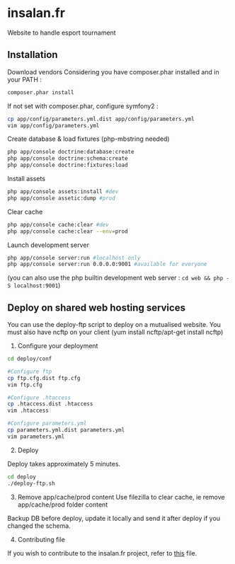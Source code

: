 insalan.fr
==========

Website to handle esport tournament

Installation
------------

Download vendors
Considering you have composer.phar installed and in your PATH :

```bash
composer.phar install
```

If not set with composer.phar, configure symfony2 : 

```bash
cp app/config/parameters.yml.dist app/config/parameters.yml
vim app/config/parameters.yml
```

Create database & load fixtures (php-mbstring needed)

```bash
php app/console doctrine:database:create
php app/console doctrine:schema:create
php app/console doctrine:fixtures:load
```

Install assets

```bash
php app/console assets:install #dev
php app/console assetic:dump #prod
```

Clear cache

```bash
php app/console cache:clear #dev
php app/console cache:clear --env=prod
```

Launch development server

```bash
php app/console server:run #localhost only
php app/console server:run 0.0.0.0:9001 #available for everyone 
```
(you can also use the php builtin development web server : `cd web && php -S localhost:9001`)

Deploy on shared web hosting services
-------------------------------------

You can use the deploy-ftp script to deploy on a mutualised website.
You must also have ncftp on your client (yum install ncftp/apt-get install ncftp)

1) Configure your deployment

```bash
cd deploy/conf

#Configure ftp
cp ftp.cfg.dist ftp.cfg
vim ftp.cfg

#Configure .htaccess
cp .htaccess.dist .htaccess
vim .htaccess

#Configure parameters.yml
cp parameters.yml.dist parameters.yml
vim parameters.yml
```

2) Deploy

Deploy takes approximately 5 minutes.

```bash
cd deploy
./deploy-ftp.sh
```

3) Remove app/cache/prod content
Use filezilla to clear cache, ie remove app/cache/prod folder content

Backup DB before deploy, update it locally and send it after deploy if you changed the schema.

4) Contributing file

If you wish to contribute to the insalan.fr project, refer to [this](https://github.com/insalan/insalan.fr/blob/master/CONTRIBUTING.md) file.
